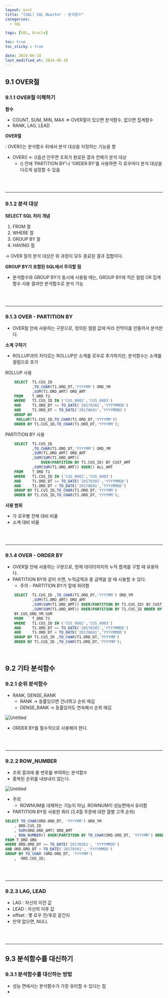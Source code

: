 ```yaml
---
layout: post
title: "[SQL] SQL Booster - 분석함수"
categories: 
  - SQL

tags: [SQL, Oracle]

toc: true
toc_sticky : true

date: 2024-06-10
last_modified_at: 2024-06-10
---
```

## 9.1 OVER절

### 9.1.1 OVER절 이해하기

**함수** 

- COUNT, SUM, MIN, MAX ⇒ OVER절이 있으면 분석함수, 없으면 집계함수
- RANK, LAG, LEAD

**OVER절**

: OVER()는 분석함수 뒤에서 분석 대상을 지정하는 기능을 함

- OVER() ← ()옵션 안주면 조회가 완료된 결과 전체가 분석 대상
    - () 안에 ‘PARTITION BY’나 ‘ORDER BY’를 사용하면 각 로우마다 분석 대상을 다르게 설정할 수 있음
    
<br/>
<br/>

---

### 9.1.2 분석 대상

**SELECT SQL 처리 개념**

1. FROM 절
2. WHERE 절
3. GROUP BY 절
4. HAVING 절

→ OVER 절의 분석 대상은 위 과정이 모두 종료된 결과 집합이다.

**GROUP BY가 포함된 SQL에서 주의할 점** 

- 분석함수와 GROUP BY가 동시에 사용될 때는, GROUP BY에 적은 컬럼 OR 집계함수 사용 결과만 분석함수로 분석 가능

<br/>
<br/>


---

### 9.1.3 OVER - PARTITION BY

- OVER절 안에 사용하는 구문으로, 정의된 컬럼 값에 따라 칸막이를 만들어서 분석한다.

**소계 구하기**

- ROLLUP과의 차이로는 ROLLUP은 소계를 로우로 추가하지만, 분석함수는 소계를 컬럼으로  추가

ROLLUP 사용

```sql
	SELECT  T1.CUS_ID
			,TO_CHAR(T1.ORD_DT,'YYYYMM') ORD_YM
			,SUM(T1.ORD_AMT) ORD_AMT
	FROM    T_ORD T1
	WHERE   T1.CUS_ID IN ('CUS_0002','CUS_0003')
	AND     T1.ORD_DT >= TO_DATE('20170301','YYYYMMDD')
	AND     T1.ORD_DT < TO_DATE('20170601','YYYYMMDD')
	GROUP BY
	 ROLLUP(T1.CUS_ID,TO_CHAR(T1.ORD_DT,'YYYYMM'))
	ORDER BY T1.CUS_ID,TO_CHAR(T1.ORD_DT,'YYYYMM');
```

PARTITION BY 사용

```sql
	SELECT  T1.CUS_ID
			,TO_CHAR(T1.ORD_DT,'YYYYMM') ORD_YM
			,SUM(T1.ORD_AMT) ORD_AMT
			,SUM(SUM(T1.ORD_AMT)) 
				OVER(PARTITION BY T1.CUS_ID) BY_CUST_AMT
			,SUM(SUM(T1.ORD_AMT)) OVER() ALL_AMT
	FROM    T_ORD T1
	WHERE   T1.CUS_ID IN ('CUS_0002','CUS_0003')
	AND     T1.ORD_DT >= TO_DATE('20170301','YYYYMMDD')
	AND     T1.ORD_DT < TO_DATE('20170601','YYYYMMDD')
	GROUP BY T1.CUS_ID,TO_CHAR(T1.ORD_DT,'YYYYMM')
	ORDER BY T1.CUS_ID,TO_CHAR(T1.ORD_DT,'YYYYMM');
```

**사용 범위**

- 각 로우별 전체 대비 비율
- 소계 대비 비율

<br/>
<br/>


---

### 9.1.4 OVER - ORDER BY

- OVER절 안에 사용하는 구문으로, 현재 데이터까지의 누적 합계를 구할 때 유용하다.
- PARTITION BY와 같이 쓰면, 누적금액과 총 금액을 알 때 사용할 수 있다.
    - 주의 - PARTITION BY가 앞에 와야함

```sql
	SELECT  T1.CUS_ID ,TO_CHAR(T1.ORD_DT,'YYYYMM') ORD_YM
			,SUM(T1.ORD_AMT) ORD_AMT
			,SUM(SUM(T1.ORD_AMT)) OVER(PARTITION BY T1.CUS_ID) BY_CUST_AMT
			,SUM(SUM(T1.ORD_AMT)) OVER(PARTITION BY T1.CUS_ID ORDER BY TO_CHAR(T1.ORD_DT,'YYYYMM')) 
	BY_CUS_ORD_YM_SUM
	FROM    T_ORD T1
	WHERE   T1.CUS_ID IN ('CUS_0002','CUS_0003')
	AND     T1.ORD_DT >= TO_DATE('20170301','YYYYMMDD')
	AND     T1.ORD_DT < TO_DATE('20170601','YYYYMMDD')
	GROUP BY T1.CUS_ID ,TO_CHAR(T1.ORD_DT,'YYYYMM')
	ORDER BY T1.CUS_ID ,TO_CHAR(T1.ORD_DT,'YYYYMM');
```

<br/>

## 9.2 기타 분석함수

### 9.2.1 순위 분석함수

- RANK, DENSE_RANK
    - RANK → 동률있으면 건너뛰고 순위 매김
    - DENSE_RANK → 동률있어도 연속해서 순위 매김

![Untitled](../../../../Users/kyuyoung/Downloads/d8c2c1ea-2f0e-4642-a710-2b71d1c517b0_Export-aa720d00-ade3-4676-b5f1-23fe1090fae0/분석함수%204a09b4651f6e453194075d66e0cd351e/Untitled.png)

- ORDER BY를 필수적으로 사용해야 한다.

<br/>
<br/>


---

### 9.2.2 ROW_NUMBER

- 조회 결과에 줄 번호를 부여하는 분석함수
- 중복된 순위를 내보내지 않는다.

![Untitled](../../../../Users/kyuyoung/Downloads/d8c2c1ea-2f0e-4642-a710-2b71d1c517b0_Export-aa720d00-ade3-4676-b5f1-23fe1090fae0/분석함수%204a09b4651f6e453194075d66e0cd351e/Untitled%201.png)

- 주의
    - ROWNUM을 대체하는 기능이 아님. ROWNUM이 성능면에서 유리함
- PARTITION BY랑 사용한 쿼리 (3,4월 주문에 대한 월별 고객 순위)

```sql
SELECT TO_CHAR(ORD.ORD_DT, 'YYYYMM') ORD_YM
    , ORD.CUS_ID
    , SUM(ORD.ORD_AMT) ORD_AMT
    , ROW_NUMBER() OVER(PARTITION BY TO_CHAR(ORD.ORD_DT, 'YYYYMM') ORDER BY SUM(ORD.ORD_AMT) DESC) BY_YM_RANK
FROM T_ORD ORD
WHERE ORD.ORD_DT >= TO_DATE('20170301', 'YYYYMMDD')
AND ORD.ORD_DT < TO_DATE('20170501', 'YYYYMMDD')
GROUP BY TO_CHAR (ORD.ORD_DT, 'YYYYMM')
    ,  ORD.CUS_ID;
```

<br/>
<br/>


---

### 9.2.3 LAG, LEAD

- LAG : 자신의 이전 값
- LEAD : 자신의 이후 값
- offset : 몇 로우 전/후로 갈건지
- 만약 없으면, NULL

<br/>
<br/>


---

## 9.3 분석함수를 대신하기

### 9.3.1 분석함수를 대신하는 방법

- 성능 면에서는 분석함수가 가장 유리할 수 있다는 점
-